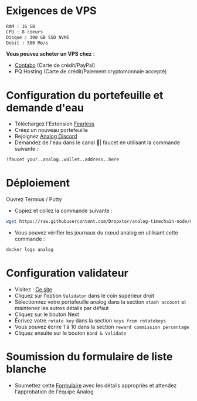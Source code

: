 # Exigences de VPS

 ```bash
RAM : 16 GB
CPU : 8 coeurs
Disque : 300 GB SSD NVME
Debit : 500 Mo/s
```
__Vous pouvez acheter un VPS chez__ :
- [Contabo](https://contabo.com/en/vps/) (Carte de crédit/PayPal)
- PQ Hosting (Carte de crédit/Paiement cryptomonnaie accepté)

# Configuration du portefeuille et demande d'eau

- Téléchargez l'Extension [Fearless](https://chromewebstore.google.com/detail/fearless-wallet/nhlnehondigmgckngjomcpcefcdplmgc)
- Créez un nouveau portefeuille
- Rejoignez  [Analog Discord](https://discord.gg/analog)
- Demandez de l'eau dans le canal 🚰| faucet en utilisant la commande suivante :
```bash
!faucet your..analog..wallet..address..here
```
# Déploiement

Ouvrez Termius / Putty
- Copiez et collez la commande suivante :
```bash
wget https://raw.githubusercontent.com/Dropxtor/analog-timechain-node/main/analog.sh && chmod +x analog.sh && ./analog.sh
```
- Vous pouvez vérifier les journaux du nœud analog en utilisant cette commande :
```bash
docker logs analog
```
# Configuration validateur

- Visitez : [Ce site](https://polkadot.js.org/apps/?rpc=wss%3A%2F%2Frpc.testnet.analog.one#/staking/actions)
- Cliquez sur l'option `Validator` dans le coin supérieur droit
- Sélectionnez votre portefeuille analog dans la section `stash account` et maintenez les autres détails par défaut
- Cliquez sur le bouton Next
- Écrivez votre  `rotate key` dans la section `keys from rotatekeys`
- Vous pouvez écrire 1 à 10 dans la section `reward commission percentage`
- Cliquez ensuite sur le bouton `Bond & Validate`
# Soumission du formulaire de liste blanche

- Soumettez cette [Formulaire](https://l5d87lam6fy.typeform.com/to/kwlADm6U?typeform-source=docs.analog.one) avec les détails appropriés et attendez l'approbation de l'équipe Analog
